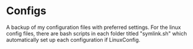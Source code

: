 # Configs
A backup of my configuration files with preferred settings.
For the linux config files, there are bash scripts in each folder titled "symlink.sh" which automatically set up each configuration if LinuxConfig. 

